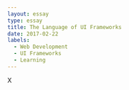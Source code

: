 ```yaml
---
layout: essay
type: essay
title: The Language of UI Frameworks
date: 2017-02-22
labels:
  - Web Development
  - UI Frameworks
  - Learning
---
```


X
